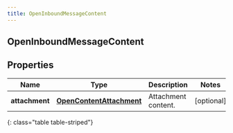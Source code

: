 ```yaml
---
title: OpenInboundMessageContent
---
```

## OpenInboundMessageContent


## Properties

| Name | Type | Description | Notes |
| ------------ | ------------- | ------------- | ------------- |
| **attachment** | <!----><!---->[**OpenContentAttachment**](OpenContentAttachment.html)<!----> | Attachment content. |  [optional] |
{: class="table table-striped"}



